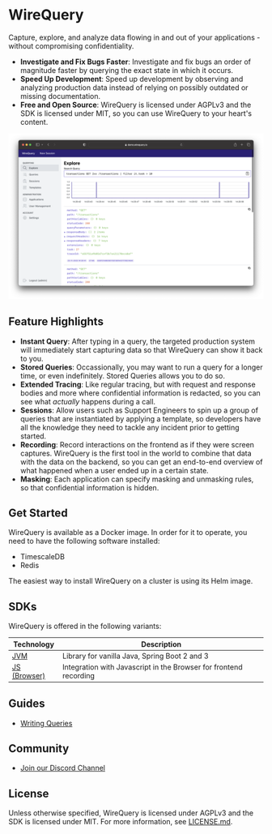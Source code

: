 # WireQuery

Capture, explore, and analyze data flowing in and out of your applications - without compromising confidentiality.

- **Investigate and Fix Bugs Faster**: Investigate and fix bugs an order of magnitude faster by querying the exact state
  in which it occurs.
- **Speed Up Development**: Speed up development by observing and analyzing production data instead of relying on
  possibly outdated or missing documentation.
- **Free and Open Source**: WireQuery is licensed under AGPLv3 and the SDK is licensed under MIT, so you can use
  WireQuery to your heart's content.

![Screenshot](screenshot_1.png)

## Feature Highlights

- **Instant Query**:
  After typing in a query, the targeted production system will immediately start capturing data so that WireQuery can
  show it back to you.
- **Stored Queries**: Occassionally, you may want to run a query for a longer time, or even indefinitely. Stored Queries
  allows you to do so.
- **Extended Tracing**: Like regular tracing, but with request and response bodies and more where confidential
  information is redacted, so you can see what *actually* happens during a call.
- **Sessions**: Allow users such as Support Engineers to spin up a group of queries that are
  instantiated by applying a template, so developers have all the knowledge they need to tackle any incident prior to
  getting started.
- **Recording**: Record interactions on the frontend as if they were screen captures. WireQuery is the first tool in the
  world to combine that data with the data on the backend, so you can get an end-to-end overview of what happened when a
  user ended up in a certain state.
- **Masking**: Each application can specify masking and unmasking rules, so that confidential information is hidden.

## Get Started

WireQuery is available as a Docker image. In order for it to operate, you need to have the following software installed:

- TimescaleDB
- Redis

The easiest way to install WireQuery on a cluster is using its Helm image.

## SDKs

WireQuery is offered in the following variants:

| Technology              | Description                                                       |
|-------------------------|-------------------------------------------------------------------|
| [JVM](/sdk/jvm)         | Library for vanilla Java, Spring Boot 2 and 3                     |
| [JS (Browser)](/sdk/js) | Integration with Javascript in the Browser for frontend recording |

## Guides

- [Writing Queries](/docs/writing-queries.md)

## Community

- [Join our Discord Channel](https://discord.gg/ej7Rxwdd)

## License

Unless otherwise specified, WireQuery is licensed under AGPLv3 and the SDK is licensed under MIT. For more information,
see [LICENSE.md](LICENSE.md).
